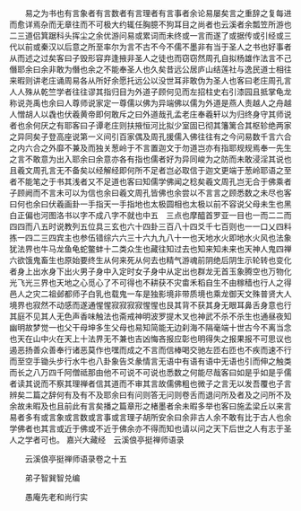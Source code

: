 <!-- { "loadSidebar": true } -->
　　易之为书也有言象者有言数者有言理者有言事者余论易屡矣言之重辞之复每进而愈详焉杂而无章往而不可极大约辄任胸臆不狗耳目之尚者也云溪者余瓢笠所游也二三道侣箕踞科头挥尘之余优游问易或累词而未终或一言而遂了或据传或引经或三代以前或秦汉以后意之所至率尔为言不古不今不儒不墨非有当于圣人之书也好事者从而述之过矣客曰子毁形容弃逢掖非圣人之徒也而窃窃然周孔自拟杨雄作法言不己僭耶余曰余非敢为僭也余之不能奉圣人也久矣昔远公居庐山结莲社与逸民道士相往来暇则讲老庄诵周易各从所好余愿托远公以没世耳非敢伪为圣人也客曰老庄周孔言人人殊从乾竺学者往往谬其指归目为外道子顾何见而左招柱史右引漆园且抵掌龟龙称说尧禹也余曰人尊师说家定一尊儒以佛为异端佛以儒为外道是燕人责越人之舟越人憎胡人以毳也伏羲黄帝即何敢斥之曰外道哉孔孟老庄奉羲轩以为归终身守其师说者也余何厌之有耶客曰子谭老庄则扶掖恒河比拟少室固已彻其籓篱合其枢轸绝两家之异同矣子登高座说第一义间引百家偶及周孔援儒入佛往往有之今问易数千言六合之内六合之外靡不兼及而独关葱岭于不言置迦文于勿道岂亦有指耶规规焉奉一先生之言不敢意为出入耶余曰余意亦各有指也儒者好为异同峻为之防而未敢浸淫其说也且羲文周孔言无不备矣以经解经即何所不足者岂必取信于迦文更端于葱岭耶语之至者不能笔之于书其浅者又不足道也客曰知儒学佛闻之稔矣羲文周孔岂无合于佛乘者子顾阙而不言未可以为信也余曰羲文周孔皆佛也余尝以不言言之顾悉数之未尽也客曰何也余曰伏羲画卦一手指天一手指地也太极圆相也太极以前不容说父母未生也黑白正偏也河图洛书以字不成八字不就也中五　三点也摩醯首罗亚一目也一而二二而四四而八五时说教列五位具三玄也六十四卦三百八十四爻千七百则也一一口乂四料拣一四二三四宾主也参伍错综六六三十六九九八十一也天地水火即地水火风也法象犹法界也牛马龙鱼龟蛇鳖蚌十二类众生也藏往知过去也知来知未来也天神人鬼四禅六欲饿鬼畜生也原始要终生从何来死从何去也精气游魂前阴绝后阴生示轮转也变化者身上出水身下出火男子身中入定时女子身中从定出也群龙无首玉象腾空也万物化光飞光三界也天地之心觅心了不可得也不耕获不灾畬禾稻自生不由稼穑也行人之得邑人之灾二祖邺都师子白乳也载鬼一车是独影境非带质境也乘龙御天文殊普贤大人境界也寂然不动感而遂通惺惺寂寂寂寂惺惺也艮其背不获其身无眼耳鼻舌身意也行其庭不见其人无色声香味触法也斋戒神明波罗提木叉也神武不杀不杀生也通昼夜知幽明故梦觉一也父干母坤多生父母也易知简能无边刹海不隔毫端十世古今不离当念也天在山中火在天上十法界无不兼也吉凶悔吝报应彰也明得失之报果报不可思议也遏恶扬善众善奉行诸恶莫作也嘿而成之不言而信棒喝交驰左匝右匝也不疾而速不行而至空手锄头步行水牛也八卦象告爻彖情言无语中有语有语中无语也引而伸之触类而长之八万四千阿僧祗那由他不可说不可说也悉数之何能尽哉客曰如是乎如是乎儒者读其说而不察其理禅者信其道而不审其言故儒佛粗也微子之言无以发吾覆也子言辨矣二篇之辞何有及有不及耶余曰有问则答无问则卷舌而退问所及者及之问所不及余故未暇及也且前此有言矣播之篇章形之楮墨者余未暇多举也客曰施孟梁丘以来言易者多有或言象或言数或言事或言理子胡所安余曰余非古人余不敢有比于古人也余学佛者也其言或近于佛或不近于佛余亦不得而知也请以问之天下后世之人有志于圣人之学者可也。
嘉兴大藏经　云溪俍亭挺禅师语录


　　云溪俍亭挺禅师语录卷之十五

　　弟子智巽智兑编

　　愚庵先老和尚行实

